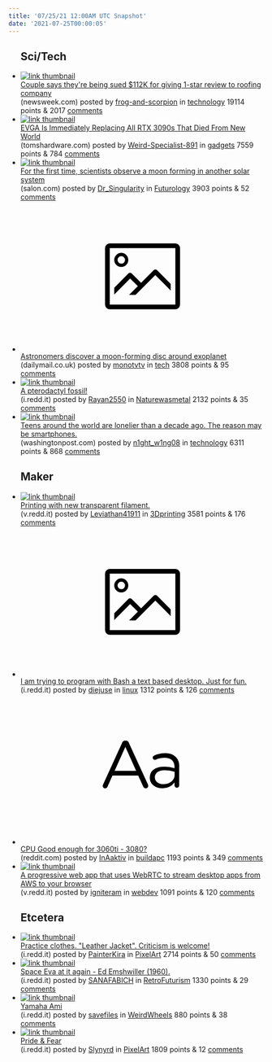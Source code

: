 ```yaml
---
title: '07/25/21 12:00AM UTC Snapshot'
date: '2021-07-25T00:00:05'
---
```

<ul>
<h2>Sci/Tech</h2>

<li><a href='https://www.newsweek.com/couple-says-theyre-being-sued-112k-giving-1-star-review-roofing-company-1612772'><img src='https://b.thumbs.redditmedia.com/68_-1uTa8fHQkgFeCUyRrmYkJHCszjIAiNfXXCCQZyI.jpg' alt='link thumbnail'></a><div><div class='linkTitle'><a href='https://www.newsweek.com/couple-says-theyre-being-sued-112k-giving-1-star-review-roofing-company-1612772'>Couple says they're being sued $112K for giving 1-star review to roofing company</a></div>(newsweek.com) posted by <a href='https://www.reddit.com/user/frog-and-scorpion'>frog-and-scorpion</a> in <a href='https://www.reddit.com/r/technology'>technology</a> 19114 points & 2017 <a href='https://www.reddit.com/r/technology/comments/oqtkd1/couple_says_theyre_being_sued_112k_for_giving/'>comments</a></div></li>

<li><a href='https://www.tomshardware.com/news/evga-replacing-all-dead-rtx-3090s-from-new-world'><img src='https://b.thumbs.redditmedia.com/Tsoct9AGZOnr-G3R_vuNttcN0h4bKrbZnWR7ouscREQ.jpg' alt='link thumbnail'></a><div><div class='linkTitle'><a href='https://www.tomshardware.com/news/evga-replacing-all-dead-rtx-3090s-from-new-world'>EVGA Is Immediately Replacing All RTX 3090s That Died From New World</a></div>(tomshardware.com) posted by <a href='https://www.reddit.com/user/Weird-Specialist-891'>Weird-Specialist-891</a> in <a href='https://www.reddit.com/r/gadgets'>gadgets</a> 7559 points & 784 <a href='https://www.reddit.com/r/gadgets/comments/oql43k/evga_is_immediately_replacing_all_rtx_3090s_that/'>comments</a></div></li>

<li><a href='https://www.salon.com/2021/07/23/for-the-first-time-scientists-observe-a-moon-forming-in-another-solar-system/'><img src='https://b.thumbs.redditmedia.com/Uu_gW8Ed0t-_anDjArM6Cqr0uW2y1-N0VXmxClWJ6fU.jpg' alt='link thumbnail'></a><div><div class='linkTitle'><a href='https://www.salon.com/2021/07/23/for-the-first-time-scientists-observe-a-moon-forming-in-another-solar-system/'>For the first time, scientists observe a moon forming in another solar system</a></div>(salon.com) posted by <a href='https://www.reddit.com/user/Dr_Singularity'>Dr_Singularity</a> in <a href='https://www.reddit.com/r/Futurology'>Futurology</a> 3903 points & 52 <a href='https://www.reddit.com/r/Futurology/comments/oqrkfk/for_the_first_time_scientists_observe_a_moon/'>comments</a></div></li>

<li><a href='https://www.dailymail.co.uk/sciencetech/article-9813877/Astronomers-discover-moon-forming-disc-giant-Jupiter-like-exoplanet.html'><svg version='1.1' viewBox='-34 -14 104 64' preserveAspectRatio='xMidYMid meet' xmlns='http://www.w3.org/2000/svg' xmlns:xlink='http://www.w3.org/1999/xlink'>
    <title>link thumbnail</title>
    <path d='M32,4H4A2,2,0,0,0,2,6V30a2,2,0,0,0,2,2H32a2,2,0,0,0,2-2V6A2,2,0,0,0,32,4ZM4,30V6H32V30Z'></path>
    <path d='M8.92,14a3,3,0,1,0-3-3A3,3,0,0,0,8.92,14Zm0-4.6A1.6,1.6,0,1,1,7.33,11,1.6,1.6,0,0,1,8.92,9.41Z'></path>
    <path d='M22.78,15.37l-5.4,5.4-4-4a1,1,0,0,0-1.41,0L5.92,22.9v2.83l6.79-6.79L16,22.18l-3.75,3.75H15l8.45-8.45L30,24V21.18l-5.81-5.81A1,1,0,0,0,22.78,15.37Z'></path>
    </svg></a><div><div class='linkTitle'><a href='https://www.dailymail.co.uk/sciencetech/article-9813877/Astronomers-discover-moon-forming-disc-giant-Jupiter-like-exoplanet.html'>Astronomers discover a moon-forming disc around exoplanet</a></div>(dailymail.co.uk) posted by <a href='https://www.reddit.com/user/monotvtv'>monotvtv</a> in <a href='https://www.reddit.com/r/tech'>tech</a> 3808 points & 95 <a href='https://www.reddit.com/r/tech/comments/oqfw5j/astronomers_discover_a_moonforming_disc_around/'>comments</a></div></li>

<li><a href='https://i.redd.it/yqoab9phz5d71.jpg'><img src='https://b.thumbs.redditmedia.com/OzsascS1nWPS2hXFBPalyBvdobhvFNqPRSFzbRONgeQ.jpg' alt='link thumbnail'></a><div><div class='linkTitle'><a href='https://i.redd.it/yqoab9phz5d71.jpg'>A pterodactyl fossil!</a></div>(i.redd.it) posted by <a href='https://www.reddit.com/user/Rayan2550'>Rayan2550</a> in <a href='https://www.reddit.com/r/Naturewasmetal'>Naturewasmetal</a> 2132 points & 35 <a href='https://www.reddit.com/r/Naturewasmetal/comments/oqq9gk/a_pterodactyl_fossil/'>comments</a></div></li>

<li><a href='https://www.washingtonpost.com/local/social-issues/teens-loneliness-smart-phones/2021/07/20/cde8c866-e84e-11eb-8950-d73b3e93ff7f_story.html'><img src='https://b.thumbs.redditmedia.com/ZK7l1nlQIsloQt0CYxxfrSk3PcMXT2ZNwEaC5R3LVOI.jpg' alt='link thumbnail'></a><div><div class='linkTitle'><a href='https://www.washingtonpost.com/local/social-issues/teens-loneliness-smart-phones/2021/07/20/cde8c866-e84e-11eb-8950-d73b3e93ff7f_story.html'>Teens around the world are lonelier than a decade ago. The reason may be smartphones.</a></div>(washingtonpost.com) posted by <a href='https://www.reddit.com/user/n1ght_w1ng08'>n1ght_w1ng08</a> in <a href='https://www.reddit.com/r/technology'>technology</a> 6311 points & 868 <a href='https://www.reddit.com/r/technology/comments/oqlzyk/teens_around_the_world_are_lonelier_than_a_decade/'>comments</a></div></li>

<h2>Maker</h2>

<li><a href='https://v.redd.it/62vlxxmas4d71'><img src='https://a.thumbs.redditmedia.com/8Aw-2sZZt61ajNl2et6RA00C5JRMkR9T17Ma645r1C8.jpg' alt='link thumbnail'></a><div><div class='linkTitle'><a href='https://v.redd.it/62vlxxmas4d71'>Printing with new transparent filament.</a></div>(v.redd.it) posted by <a href='https://www.reddit.com/user/Leviathan41911'>Leviathan41911</a> in <a href='https://www.reddit.com/r/3Dprinting'>3Dprinting</a> 3581 points & 176 <a href='https://www.reddit.com/r/3Dprinting/comments/oqmvyd/printing_with_new_transparent_filament/'>comments</a></div></li>

<li><a href='https://i.redd.it/sz27m6zac6d71.jpg'><svg version='1.1' viewBox='-34 -14 104 64' preserveAspectRatio='xMidYMid meet' xmlns='http://www.w3.org/2000/svg' xmlns:xlink='http://www.w3.org/1999/xlink'>
    <title>link thumbnail</title>
    <path d='M32,4H4A2,2,0,0,0,2,6V30a2,2,0,0,0,2,2H32a2,2,0,0,0,2-2V6A2,2,0,0,0,32,4ZM4,30V6H32V30Z'></path>
    <path d='M8.92,14a3,3,0,1,0-3-3A3,3,0,0,0,8.92,14Zm0-4.6A1.6,1.6,0,1,1,7.33,11,1.6,1.6,0,0,1,8.92,9.41Z'></path>
    <path d='M22.78,15.37l-5.4,5.4-4-4a1,1,0,0,0-1.41,0L5.92,22.9v2.83l6.79-6.79L16,22.18l-3.75,3.75H15l8.45-8.45L30,24V21.18l-5.81-5.81A1,1,0,0,0,22.78,15.37Z'></path>
    </svg></a><div><div class='linkTitle'><a href='https://i.redd.it/sz27m6zac6d71.jpg'>I am trying to program with Bash a text based desktop. Just for fun.</a></div>(i.redd.it) posted by <a href='https://www.reddit.com/user/diejuse'>diejuse</a> in <a href='https://www.reddit.com/r/linux'>linux</a> 1312 points & 126 <a href='https://www.reddit.com/r/linux/comments/oqrjo7/i_am_trying_to_program_with_bash_a_text_based/'>comments</a></div></li>

<li><a href='https://www.reddit.com/r/buildapc/comments/oqlqsx/cpu_good_enough_for_3060ti_3080/'><svg version='1.1' viewBox='-34 -12 104 64' preserveAspectRatio='xMidYMid slice' xmlns='http://www.w3.org/2000/svg' xmlns:xlink='http://www.w3.org/1999/xlink'>
    <title>text link thumbnail</title>
    <path d='M12.19,8.84a1.45,1.45,0,0,0-1.4-1h-.12a1.46,1.46,0,0,0-1.42,1L1.14,26.56a1.29,1.29,0,0,0-.14.59,1,1,0,0,0,1,1,1.12,1.12,0,0,0,1.08-.77l2.08-4.65h11l2.08,4.59a1.24,1.24,0,0,0,1.12.83,1.08,1.08,0,0,0,1.08-1.08,1.64,1.64,0,0,0-.14-.57ZM6.08,20.71l4.59-10.22,4.6,10.22Z'>
    </path>
    <path d='M32.24,14.78A6.35,6.35,0,0,0,27.6,13.2a11.36,11.36,0,0,0-4.7,1,1,1,0,0,0-.58.89,1,1,0,0,0,.94.92,1.23,1.23,0,0,0,.39-.08,8.87,8.87,0,0,1,3.72-.81c2.7,0,4.28,1.33,4.28,3.92v.5a15.29,15.29,0,0,0-4.42-.61c-3.64,0-6.14,1.61-6.14,4.64v.05c0,2.95,2.7,4.48,5.37,4.48a6.29,6.29,0,0,0,5.19-2.48V26.9a1,1,0,0,0,1,1,1,1,0,0,0,1-1.06V19A5.71,5.71,0,0,0,32.24,14.78Zm-.56,7.7c0,2.28-2.17,3.89-4.81,3.89-1.94,0-3.61-1.06-3.61-2.86v-.06c0-1.8,1.5-3,4.2-3a15.2,15.2,0,0,1,4.22.61Z'>
    </path>
    </svg></a><div><div class='linkTitle'><a href='https://www.reddit.com/r/buildapc/comments/oqlqsx/cpu_good_enough_for_3060ti_3080/'>CPU Good enough for 3060ti - 3080?</a></div>(reddit.com) posted by <a href='https://www.reddit.com/user/InAaktiv'>InAaktiv</a> in <a href='https://www.reddit.com/r/buildapc'>buildapc</a> 1193 points & 349 <a href='https://www.reddit.com/r/buildapc/comments/oqlqsx/cpu_good_enough_for_3060ti_3080/'>comments</a></div></li>

<li><a href='https://v.redd.it/pzu4xbzaj4d71'><img src='https://b.thumbs.redditmedia.com/0kHWu-yQXi0Jhfce_FK5xhpsR2Fw1Doqmq4q0FvteQM.jpg' alt='link thumbnail'></a><div><div class='linkTitle'><a href='https://v.redd.it/pzu4xbzaj4d71'>A progressive web app that uses WebRTC to stream desktop apps from AWS to your browser</a></div>(v.redd.it) posted by <a href='https://www.reddit.com/user/igniteram'>igniteram</a> in <a href='https://www.reddit.com/r/webdev'>webdev</a> 1091 points & 120 <a href='https://www.reddit.com/r/webdev/comments/oqmtom/a_progressive_web_app_that_uses_webrtc_to_stream/'>comments</a></div></li>

<h2>Etcetera</h2>

<li><a href='https://i.redd.it/ux0omxjlj4d71.png'><img src='https://b.thumbs.redditmedia.com/kOXpGGYc7y6ZGJr-wPdUcAXwH0BvTwtSFMalamAtxyQ.jpg' alt='link thumbnail'></a><div><div class='linkTitle'><a href='https://i.redd.it/ux0omxjlj4d71.png'>Practice clothes. "Leather Jacket". Criticism is welcome!</a></div>(i.redd.it) posted by <a href='https://www.reddit.com/user/PainterKira'>PainterKira</a> in <a href='https://www.reddit.com/r/PixelArt'>PixelArt</a> 2714 points & 50 <a href='https://www.reddit.com/r/PixelArt/comments/oqmb03/practice_clothes_leather_jacket_criticism_is/'>comments</a></div></li>

<li><a href='https://i.redd.it/gol7ttrh45d71.jpg'><img src='https://b.thumbs.redditmedia.com/e6_dtnP3rHsdftu-QQArpVVKUK90RvQW_J-9bX4A41k.jpg' alt='link thumbnail'></a><div><div class='linkTitle'><a href='https://i.redd.it/gol7ttrh45d71.jpg'>Space Eva at it again - Ed Emshwiller (1960).</a></div>(i.redd.it) posted by <a href='https://www.reddit.com/user/SANAFABICH'>SANAFABICH</a> in <a href='https://www.reddit.com/r/RetroFuturism'>RetroFuturism</a> 1330 points & 29 <a href='https://www.reddit.com/r/RetroFuturism/comments/oqnpnr/space_eva_at_it_again_ed_emshwiller_1960/'>comments</a></div></li>

<li><a href='https://i.redd.it/shgofh4i16d71.jpg'><img src='https://a.thumbs.redditmedia.com/-gBfhjpqV7lYhsBZQ1COLxDr3et8rt4lT1NK-sgQEh4.jpg' alt='link thumbnail'></a><div><div class='linkTitle'><a href='https://i.redd.it/shgofh4i16d71.jpg'>Yamaha Ami</a></div>(i.redd.it) posted by <a href='https://www.reddit.com/user/savefiles'>savefiles</a> in <a href='https://www.reddit.com/r/WeirdWheels'>WeirdWheels</a> 880 points & 38 <a href='https://www.reddit.com/r/WeirdWheels/comments/oqqhhe/yamaha_ami/'>comments</a></div></li>

<li><a href='https://i.redd.it/9nop2qv9b6d71.gif'><img src='https://b.thumbs.redditmedia.com/4TrKNs9q6flxF6zvioeTsLpVxt34ZdCMA-mta5VAZtQ.jpg' alt='link thumbnail'></a><div><div class='linkTitle'><a href='https://i.redd.it/9nop2qv9b6d71.gif'>Pride &amp; Fear</a></div>(i.redd.it) posted by <a href='https://www.reddit.com/user/Slynyrd'>Slynyrd</a> in <a href='https://www.reddit.com/r/PixelArt'>PixelArt</a> 1809 points & 12 <a href='https://www.reddit.com/r/PixelArt/comments/oqrg1f/pride_fear/'>comments</a></div></li>

</ul>

